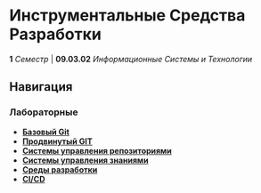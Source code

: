 # Инструментальные Средства Разработки

**1** _Семестр_ | **09.03.02** _Информационные Системы и Технологии_

## Навигация

### Лабораторные

- **[Базовый Git](./Lab1.pdf)**
- **[Продвинутый GIT](./Lab2.pdf)**
- **[Системы управления репозиториями](./Lab3.pdf)**
- **[Системы управления знаниями](./Lab4.pdf)**
- **[Среды разработки](./Lab5.pdf)**
- **[CI/CD](./Lab6.pdf)**
